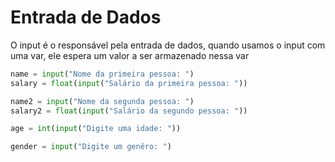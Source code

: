 # Entrada de Dados

O input é o responsável pela entrada de dados, quando usamos o input com uma var, ele espera um valor a ser armazenado nessa var

```python
name = input("Nome da primeira pessoa: ") 
salary = float(input("Salário da primeira pessoa: "))

name2 = input("Nome da segunda pessoa: ")
salary2 = float(input("Salário da segundo pessoa: "))

age = int(input("Digite uma idade: "))

gender = input("Digite um genêro: ")
```
